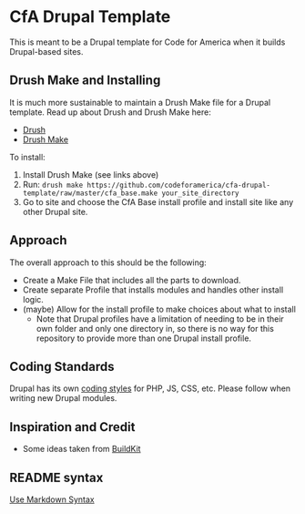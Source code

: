 # CfA Drupal Template #

This is meant to be a Drupal template for Code for America when it builds Drupal-based sites.

## Drush Make and Installing ##

It is much more sustainable to maintain a Drush Make file for a Drupal template.  Read up about Drush and Drush Make here:

 * [Drush](http://drupal.org/project/drush)
 * [Drush Make](http://drupal.org/project/drush_make)
 
To install:

  1. Install Drush Make (see links above)
  2. Run: `drush make https://github.com/codeforamerica/cfa-drupal-template/raw/master/cfa_base.make your_site_directory`
  3. Go to site and choose the CfA Base install profile and install site like any other Drupal site.
 
## Approach ##

The overall approach to this should be the following:

 * Create a Make File that includes all the parts to download.
 * Create separate Profile that installs modules and handles other install logic.
 * (maybe) Allow for the install profile to make choices about what to install
     * Note that Drupal profiles have a limitation of needing to be in their own folder and only one directory in, so there is no way for this repository to provide more than one Drupal install profile.

## Coding Standards ##

Drupal has its own [coding styles](http://drupal.org/coding-standards) for PHP, JS, CSS, etc.  Please follow when writing new Drupal modules.

## Inspiration and Credit ##

 * Some ideas taken from [BuildKit](http://drupal.org/project/buildkit)

## README syntax ##

[Use Markdown Syntax](http://daringfireball.net/projects/markdown/syntax)